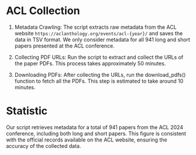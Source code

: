 # ACL Collection

1. Metadata Crawling:
 The script extracts raw metadata from the ACL website `https://aclanthology.org/events/acl-{year}/` and saves the data in TSV format. We only consider metadata for all 941 long and short papers presented at the ACL conference.

3. Collecting PDF URLs:
Run the script to extract and collect the URLs of the paper PDFs. This process takes approximately 50 minutes.

4.  Downloading PDFs:
After collecting the URLs, run the download_pdfs() function to fetch all the PDFs. This step is estimated to take around 10 minutes.

# Statistic
Our script retrieves metadata for a total of 941 papers from the ACL 2024 conference, including both long and short papers. This figure is consistent with the official records available on the ACL website, ensuring the accuracy of the collected data.
